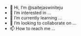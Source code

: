 - 👋 Hi, I’m @saitejaswiniteju
- 👀 I’m interested in ...
- 🌱 I’m currently learning ...
- 💞️ I’m looking to collaborate on ...
- 📫 How to reach me ...

<!---
saitejaswiniteju/saitejaswiniteju is a ✨ special ✨ repository because its `README.md` (this file) appears on your GitHub profile.
You can click the Preview link to take a look at your changes.
--->
